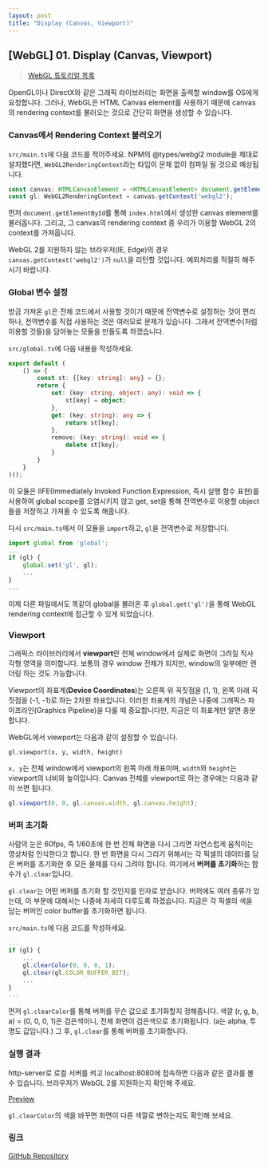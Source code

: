 ```yaml
---
layout: post
title: "Display (Canvas, Viewport)"
---
```

## [WebGL] 01. Display (Canvas, Viewport)

> [WebGL 튜토리얼 목록]({{site.url}}/2019/04/19/webgl-tutorials)

OpenGL이나 DirectX와 같은 그래픽 라이브러리는 화면을 출력할 window를 OS에게 요청합니다. 그러나, WebGL은 HTML Canvas element를 사용하기 때문에 canvas의 rendering context를 불러오는 것으로 간단히 화면을 생성할 수 있습니다.

### Canvas에서 Rendering Context 불러오기

`src/main.ts`에 다음 코드를 적어주세요. NPM의 @types/webgl2 module을 제대로 설치했다면, `WebGL2RenderingContext`라는 타입이 문제 없이 컴파일 될 것으로 예상됩니다.

```typescript
const canvas: HTMLCanvasElement = <HTMLCanvasElement> document.getElementById('canvas');
const gl: WebGL2RenderingContext = canvas.getContext('webgl2');
```

먼저 `document.getElementById`를 통해 `index.html`에서 생성한 canvas element를 불러옵니다. 그리고, 그 canvas의 rendering context 중 우리가 이용할 WebGL 2의 context를 가져옵니다.

WebGL 2를 지원하지 않는 브라우저(IE, Edge)의 경우 `canvas.getContext('webgl2')`가 `null`을 리턴할 것입니다. 예외처리를 적절히 해주시기 바랍니다.

### Global 변수 설정

방금 가져온 `gl`은 전체 코드에서 사용할 것이기 때문에 전역변수로 설정하는 것이 편리하나, 전역변수를 직접 사용하는 것은 여러모로 문제가 있습니다. 그래서 전역변수(처럼 이용할 것들)을 담아놓는 모듈을 만들도록 하겠습니다.

`src/global.ts`에 다음 내용을 작성하세요.

```typescript
export default (
    () => {
        const st: {[key: string]: any} = {};
        return {
            set: (key: string, object: any): void => {
                st[key] = object;
            },
            get: (key: string): any => {
                return st[key];
            },
            remove: (key: string): void => {
                delete st[key];
            }
        }
    }
)();
```

이 모듈은 IIFE(Immediately Invoked Function Expression, 즉시 실행 함수 표현)를 사용하여 global scope를 오염시키지 않고 get, set을 통해 전역변수로 이용할 object들을 저장하고 가져올 수 있도록 해줍니다.

다시 `src/main.ts`에서 이 모듈을 `import`하고, `gl`을 전역변수로 저장합니다.

```typescript
import global from 'global';
...
if (gl) {
    global.set('gl', gl);
    ...
}
...
```

이제 다른 파일에서도 똑같이 global을 불러온 후 `global.get('gl')`을 통해 WebGL rendering context에 접근할 수 있게 되었습니다.

### Viewport

그래픽스 라이브러리에서 **viewport**란 전체 window에서 실제로 화면이 그려질 직사각형 영역을 의미합니다. 보통의 경우 window 전체가 되지만, window의 일부에만 렌더링 하는 것도 가능합니다.

Viewport의 좌표계(**Device Coordinates**)는 오른쪽 위 꼭짓점을 (1, 1), 왼쪽 아래 꼭짓점을 (-1, -1)로 하는 2차원 좌표입니다. 이러한 좌표계의 개념은 나중에 그래픽스 파이프라인(Graphics Pipeline)을 다룰 때 중요합니다만, 지금은 이 좌표계만 알면 충분합니다.

WebGL에서 viewport는 다음과 같이 설정할 수 있습니다.
```
gl.viewport(x, y, width, height)
```
`x, y`는 전체 window에서 viewport의 왼쪽 아래 좌표이며, `width`와 `height`는 viewport의 너비와 높이입니다. Canvas 전체를 viewport로 하는 경우에는 다음과 같이 쓰면 됩니다.
```typescript
gl.viewport(0, 0, gl.canvas.width, gl.canvas.height);
```

### 버퍼 초기화

사람의 눈은 60fps, 즉 1/60초에 한 번 전체 화면을 다시 그리면 자연스럽게 움직이는 영상처럼 인식한다고 합니다. 한 번 화면을 다시 그리기 위해서는 각 픽셀의 데이터를 담은 버퍼를 초기화한 후 모든 물체를 다시 그려야 합니다. 여기에서 **버퍼를 초기화**하는 함수가 `gl.clear`입니다.

`gl.clear`는 어떤 버퍼를 초기화 할 것인지를 인자로 받습니다. 버퍼에도 여러 종류가 있는데, 이 부분에 대해서는 나중에 자세히 다루도록 하겠습니다. 지금은 각 픽셀의 색을 담는 버퍼인 color buffer를 초기화하면 됩니다.

`src/main.ts`에 다음 코드를 작성하세요.

```typescript
...
if (gl) {
    ...
    gl.clearColor(0, 0, 0, 1);
    gl.clear(gl.COLOR_BUFFER_BIT);
    ...
}
...
```

먼저 `gl.clearColor`를 통해 버퍼를 무슨 값으로 초기화할지 정해줍니다. 색깔 (r, g, b, a) = (0, 0, 0, 1)은 검은색이니, 전체 화면이 검은색으로 초기화됩니다. (a는 alpha, 투명도 값입니다.) 그 후, `gl.clear`를 통해 버퍼를 초기화합니다.

### 실행 결과

http-server로 로컬 서버를 켜고 localhost:8080에 접속하면 다음과 같은 결과를 볼 수 있습니다. 브라우저가 WebGL 2를 지원하는지 확인해 주세요.

[Preview]({{site.url}}/pages/webgl-tutorials/01-display)

`gl.clearColor`의 색을 바꾸면 화면이 다른 색깔로 변하는지도 확인해 보세요.

### 링크

[GitHub Repository](https://github.com/inhibitor1217/webgl-tutorials/tree/master/tutorials/01-display)